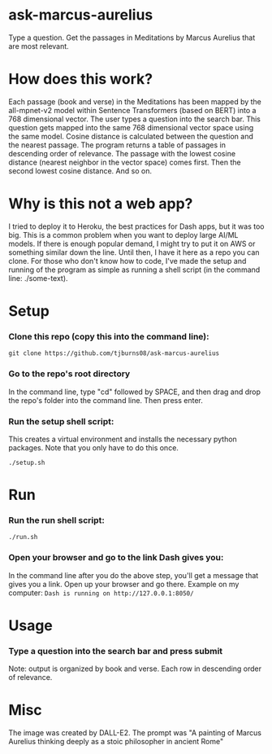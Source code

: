 # ask-marcus-aurelius
Type a question. Get the passages in Meditations by Marcus Aurelius that are most relevant. 

# How does this work?
Each passage (book and verse) in the Meditations has been mapped by the all-mpnet-v2 model within Sentence Transformers (based on BERT) into a 768 dimensional vector. The user types a question into the search bar. This question gets mapped into the same 768 dimensional vector space using the same model. Cosine distance is calculated between the question and the nearest passage. The program returns a table of passages in descending order of relevance. The passage with the lowest cosine distance (nearest neighbor in the vector space) comes first. Then the second lowest cosine distance. And so on. 

# Why is this not a web app? 
I tried to deploy it to Heroku, the best practices for Dash apps, but it was too big. This is a common problem when you want to deploy large AI/ML models. If there is enough popular demand, I might try to put it on AWS or something similar down the line. Until then, I have it here as a repo you can clone. For those who don't know how to code, I've made the setup and running of the program as simple as running a shell script (in the command line: ./some-text). 

# Setup 
### Clone this repo (copy this into the command line): 
`git clone https://github.com/tjburns08/ask-marcus-aurelius`

### Go to the repo's root directory
In the command line, type "cd" followed by SPACE, and then drag and drop the repo's folder into the command line. Then press enter. 

### Run the setup shell script: 
This creates a virtual environment and installs the necessary python packages. Note that you only have to do this once. 

`./setup.sh`


# Run
### Run the run shell script: 
`./run.sh`
### Open your browser and go to the link Dash gives you:
In the command line after you do the above step, you'll get a message that gives you a link. Open up your browser and go there. Example on my computer: `Dash is running on http://127.0.0.1:8050/`

# Usage
### Type a question into the search bar and press submit
Note: output is organized by book and verse. Each row in descending order of relevance.

# Misc
The image was created by DALL-E2. The prompt was "A painting of Marcus Aurelius thinking deeply as a stoic philosopher in ancient Rome"


